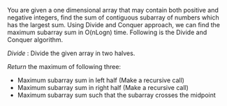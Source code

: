 You are given a one dimensional array that may contain both positive and negative integers, find the sum of contiguous subarray of numbers which has the largest sum. Using Divide and Conquer approach, we can find the maximum subarray sum in O(nLogn) time. Following is the Divide and Conquer algorithm.

*Divide* : Divide the given array in two halves.

*Return* the maximum of following three: 
* Maximum subarray sum in left half (Make a recursive call)
* Maximum subarray sum in right half (Make a recursive call)
* Maximum subarray sum such that the subarray crosses the midpoint

